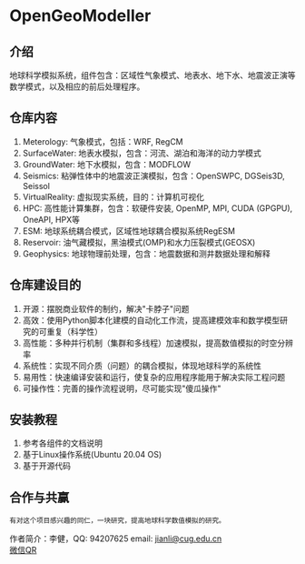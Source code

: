 # OpenGeoModeller

## 介绍

地球科学模拟系统，组件包含：区域性气象模式、地表水、地下水、地震波正演等数学模式，以及相应的前后处理程序。

## 仓库内容

1.  Meterology: 气象模式，包括：WRF, RegCM
2.  SurfaceWater: 地表水模拟，包含：河流、湖泊和海洋的动力学模式
3.  GroundWater: 地下水模拟，包含：MODFLOW
4.	Seismics: 粘弹性体中的地震波正演模拟，包含：OpenSWPC, DGSeis3D, Seissol
5.  VirtualReality: 虚拟现实系统，目的：计算机可视化
6.  HPC: 高性能计算集群，包含：软硬件安装, OpenMP, MPI, CUDA (GPGPU), OneAPI, HPX等
7.  ESM: 地球系统耦合模式，区域性地球耦合模拟系统RegESM
8.  Reservoir: 油气藏模拟，黑油模式(OMP)和水力压裂模式(GEOSX)
9.  Geophysics: 地球物理前处理，包含：地震数据和测井数据处理和解释

## 仓库建设目的

1.  开源：摆脱商业软件的制约，解决"卡脖子"问题
2.  高效：使用Python脚本化建模的自动化工作流，提高建模效率和数学模型研究的可重复（科学性）
3.  高性能：多种并行机制（集群和多线程）加速模拟，提高数值模拟的时空分辨率
4.  系统性：实现不同介质（问题）的耦合模拟，体现地球科学的系统性
5.  易用性：快速编译安装和运行，使复杂的应用程序能用于解决实际工程问题
6.  可操作性：完善的操作流程说明，尽可能实现"傻瓜操作"

## 安装教程

1.  参考各组件的文档说明
2.  基于Linux操作系统(Ubuntu 20.04 OS)
3.  基于开源代码

## 合作与共赢

	有对这个项目感兴趣的同仁，一块研究，提高地球科学数值模拟的研究。

作者简介：李健，QQ: 94207625   	email: jianli@cug.edu.cn   
		  [微信QR](./Author/QR-code.jpg)
